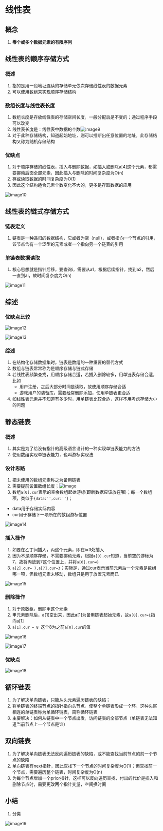 # 线性表

## 概念

1. **零个或多个数据元素的有限序列**

## 线性表的顺序存储方式

### 概述

1. 指的是用一段地址连续的存储单元依次存储线性表的数据元素
2. 可以使用数组来实现顺序存储结构

### 数组长度与线性表长度

1. 数组长度是存放线性表的存储空间长度，一般分配后是不变的；通过程序手段可以改变
2. 线性表长度是：线性表中数据的个数![image9](2-线性表.assets/image9.png)
3. 对于此种存储结构，知道起始地址，则可以推断出任意位置的地址，此存储结构又称为随机存储结构

### 优缺点

1. 对于顺序存储的线性表，插入与删除数据，如插入或删除a\[4\]这个元素，都需要挪动后面全部元素，因此插入与删除的时间复杂度为O(n)
2. 存或读取数据的时间复杂度为O(1)
3. 因此这个结构适合元素个数变化不大的，更多是存取数据的应用

![image10](2-线性表.assets/image10.png)

## 线性表的链式存储方式

### 链表定义

1. 链表是一种递归的数据结构，它或者为空（null），或者指向一个节点的引用，该节点含有一个泛型的元素或者一个指向另一个链表的引用

### 单链表数据读取

1. 核心思想就是指针后移，要查询i，需要从a1，根据后续指针，找到a2，然后一直到ai，故时间复杂度为O(n)

![image11](2-线性表.assets/image11.png)

## 综述

### 优缺点比较

![image12](2-线性表.assets/image12.png)

![image13](2-线性表.assets/image13.png)

### 综述

1. 在结构化存储数据集时，链表是数组的一种重要的替代方式
2. 数组与链表常常称为是顺序存储与链式存储
3. 若线性表频繁查找，用顺序存储合适，若插入删除较多，用单链表存储合适，比如
	- 用户注册，之后大部分时间是读取，故使用顺序存储合适
	- 游戏用户的装备库，需要经常删除添加，使用单链表更合适
4. 如线性表元素并不知道有多少时，用单链表比较合适，这样不用考虑存储大小的问题

## 静态链表

### 概述

1. 其实是为了给没有指针的高级语言设计的一种实现单链表能力的方法
2. 使用数组实现单链表能力，也叫游标实现法

### 设计思路

1. 把未使用的数组元素称之为备用链表
2. 需要提前设置数组长度；![image](2-线性表.assets/image14.png)
3. 数组`a[0].cur`表示的空余数组起始游标(即新数据应该放在哪)；每一个数组项，类似于`{data:'',cur:''}`；
  - data用于存储实际内容
  - cur用于存储下一项所在的数组游标位置

![image14](2-线性表.assets/image15.png)

### 插入操作

1. 如要在乙丁间插入，丙这个元素，即在i=3处插入
2. 因为不是顺序存储，不需要挪动元素，根据`a[0].cur`知道，当前空的游标为7，故将丙放到7这个位置上，并将`a[0].cur=8`
3. `a[2].cur= 7,a[7].cur=3`；实际是，通过cur表示当前元素后一个元素是数组哪一项，但数组元素未移动，数组只是用于放置元素而已

![image15](2-线性表.assets/image16.png)

### 删除操作

1. 对于原数组，删除甲这个元素
2. 甲元素删除后，a\[1\]空出来，因此a\[1\]为备用链表起始元素，故`a[0].cur=1`指向a[1]
3. `a[1].cur = 8 `这个8为之前`a[0].cur`的值

![image16](2-线性表.assets/image16.png)

![image17](2-线性表.assets/image17.png)

### 优缺点

![image18](2-线性表.assets/image18.png)

## 循环链表

1. 为了解决单向链表，只能从头元素遍历链表的缺陷；
2. 将单链表的终端节点的指针指向头节点，使整个单链表形成一个环，这种头尾相连的单链表称为单循环链表，简称循环链表
3. 主要解决：如何从链表中一个节点出发，访问链表的全部节点（单链表无法知道当前节点上一个节点是谁）

## 双向链表

1. 为了解决单向链表无法反向遍历链表的缺陷，或不能查找当前节点的前一个节点的缺陷
2. 单向链表有next指针，因此查找下一个节点的时间复杂度为O(1)；但查找前一个节点，需要遍历整个链表，时间复杂度为O(n)
3. 为每个节点增加一个prior指针，这样可以反向遍历查找，付出的代价是插入和删除节点时，需要更改两个指针变量，空间换时间

## 小结

1. 分类

![image19](2-线性表.assets/image19.png)

